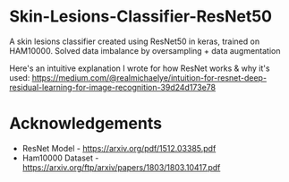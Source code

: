 # Skin-Lesions-Classifier-ResNet50
A skin lesions classifier created using ResNet50 in keras, trained on HAM10000. Solved data imbalance by oversampling + data augmentation

Here's an intuitive explanation I wrote for how ResNet works & why it's used: https://medium.com/@realmichaelye/intuition-for-resnet-deep-residual-learning-for-image-recognition-39d24d173e78

# Acknowledgements
* ResNet Model - https://arxiv.org/pdf/1512.03385.pdf
* Ham10000 Dataset - https://arxiv.org/ftp/arxiv/papers/1803/1803.10417.pdf
